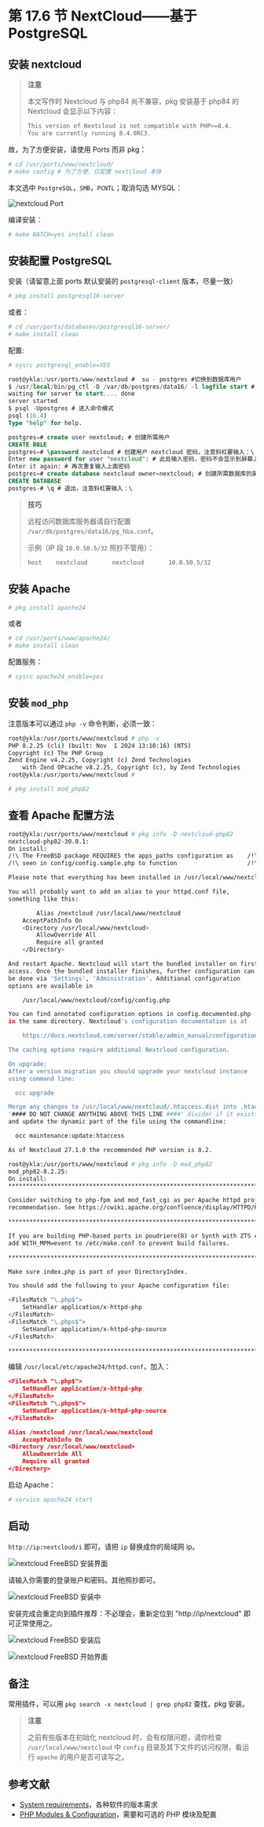 # 第 17.6 节 NextCloud——基于 PostgreSQL


## 安装 nextcloud

>**注意**
>
>本文写作时 Nextcloud 与 php84 尚不兼容，pkg 安装基于 php84 的 Nextcloud 会显示以下内容：
>
>```sh
>This version of Nextcloud is not compatible with PHP>=8.4.
>You are currently running 8.4.0RC3.
>```

故，为了方便安装，请使用 Ports 而非 pkg：

```sh
# cd /usr/ports/www/nextcloud/
# make config # 为了方便，仅配置 nextcloud 本体
```

本文选中 `PostgreSQL`，`SMB`，`PCNTL`；取消勾选 MYSQL：

![nextcloud Port](../.gitbook/assets/ports-netclould-pgsql.png)

编译安装：

```sh
# make BATCH=yes install clean
```
## 安装配置 PostgreSQL

安装（请留意上面 ports 默认安装的 `postgresql-client` 版本，尽量一致）
 
```sh
# pkg install postgresql16-server
```

或者：

```sh
# cd /usr/ports/databases/postgresql16-server/ 
# make install clean
```

配置:

```sh
# sysrc postgresql_enable=YES
```

```sql
root@ykla:/usr/ports/www/nextcloud #  su - postgres #切换到数据库用户
$ /usr/local/bin/pg_ctl -D /var/db/postgres/data16/ -l logfile start # 初始化
waiting for server to start.... done
server started
$ psql -Upostgres # 进入命令模式
psql (16.4)
Type "help" for help.

postgres=# create user nextcloud; # 创建所需用户
CREATE ROLE
postgres=# \password nextcloud # 创建用户 nextcloud 密码，注意斜杠要输入：\ 
Enter new password for user "nextcloud": # 此处输入密码，密码不会显示到屏幕上，也不是 *，就是空的，下同
Enter it again: # 再次重复输入上面密码
postgres=# create database nextcloud owner=nextcloud; # 创建所需数据库的属主
CREATE DATABASE
postgres-# \q # 退出，注意斜杠要输入：\ 
```

>**技巧**
>
>远程访问数据库服务器请自行配置 `/var/db/postgres/data16/pg_hba.conf`。
>
>示例（IP 段 `10.0.50.5/32` 照抄不管用）：
>
>```sh
>host    nextcloud       nextcloud       10.0.50.5/32               scram-sha-256
>```

## 安装 Apache

```sh
# pkg install apache24
```

或者

```sh
# cd /usr/ports/www/apache24/ 
# make install clean
```

配置服务：

```sh
# sysrc apache24_enable=yes
```

## 安装 `mod_php`

注意版本可以通过 `php -v` 命令判断，必须一致：

```sh
root@ykla:/usr/ports/www/nextcloud # php -v
PHP 8.2.25 (cli) (built: Nov  1 2024 13:10:16) (NTS)
Copyright (c) The PHP Group
Zend Engine v4.2.25, Copyright (c) Zend Technologies
    with Zend OPcache v8.2.25, Copyright (c), by Zend Technologies
root@ykla:/usr/ports/www/nextcloud # 
```

```sh
# pkg install mod_php82
```

## 查看 Apache 配置方法

```sh
root@ykla:/usr/ports/www/nextcloud # pkg info -D nextcloud-php82
nextcloud-php82-30.0.1:
On install:
/!\ The FreeBSD package REQUIRES the apps_paths configuration as    /!\
/!\ seen in config/config.sample.php to function                    /!\

Please note that everything has been installed in /usr/local/www/nextcloud.

You will probably want to add an alias to your httpd.conf file,
something like this:

    	Alias /nextcloud /usr/local/www/nextcloud
	AcceptPathInfo On
	<Directory /usr/local/www/nextcloud>
	    AllowOverride All
	    Require all granted
	</Directory>

And restart Apache. Nextcloud will start the bundled installer on first
access. Once the bundled installer finishes, further configuration can
be done via 'Settings', 'Administration'. Additional configuration
options are available in

	/usr/local/www/nextcloud/config/config.php

You can find annotated configuration options in config.documented.php
in the same directory. Nextcloud's configuration documentation is at 

	https://docs.nextcloud.com/server/stable/admin_manual/configuration_server

The caching options require additional Nextcloud configuration.

On upgrade:
After a version migration you should upgrade your nextcloud instance
using command line:

  occ upgrade

Merge any changes to /usr/local/www/nextcloud/.htaccess.dist into .htaccess (above the
'#### DO NOT CHANGE ANYTHING ABOVE THIS LINE ####' divider if it exists)
and update the dynamic part of the file using the commandline:

  occ maintenance:update:htaccess

As of Nextcloud 27.1.0 the recommended PHP version is 8.2.
```

```sh
root@ykla:/usr/ports/www/nextcloud # pkg info -D mod_php82
mod_php82-8.2.25:
On install:
******************************************************************************

Consider switching to php-fpm and mod_fast_cgi as per Apache httpd project
recommendation. See https://cwiki.apache.org/confluence/display/HTTPD/PHP-FPM

******************************************************************************

If you are building PHP-based ports in poudriere(8) or Synth with ZTS enabled,
add WITH_MPM=event to /etc/make.conf to prevent build failures.

******************************************************************************

Make sure index.php is part of your DirectoryIndex.

You should add the following to your Apache configuration file:

<FilesMatch "\.php$">
    SetHandler application/x-httpd-php
</FilesMatch>
<FilesMatch "\.phps$">
    SetHandler application/x-httpd-php-source
</FilesMatch>

******************************************************************************
```

编辑 `/usr/local/etc/apache24/httpd.conf`，加入：

```json
<FilesMatch "\.php$">
    SetHandler application/x-httpd-php
</FilesMatch>
<FilesMatch "\.phps$">
    SetHandler application/x-httpd-php-source
</FilesMatch>

Alias /nextcloud /usr/local/www/nextcloud
    AcceptPathInfo On
<Directory /usr/local/www/nextcloud>
    AllowOverride All
    Require all granted
</Directory>
```

启动 Apache：

```sh
# service apache24 start
```

## 启动

`http://ip:nextcloud/i` 即可。请把 `ip` 替换成你的局域网 ip。

![nextcloud FreeBSD 安装界面](../.gitbook/assets/nextclould1.png)

请输入你需要的登录账户和密码。其他照抄即可。

![nextcloud FreeBSD 安装中](../.gitbook/assets/nextclould2.png)

安装完成会重定向到插件推荐：不必理会，重新定位到 "http://ip/nextcloud" 即可正常使用之。

![nextcloud FreeBSD 安装后](../.gitbook/assets/nextclould3.png)

![nextcloud FreeBSD 开始界面](../.gitbook/assets/nextclould4.png)

## 备注

常用插件，可以用 `pkg search -x nextcloud | grep php82` 查找，pkg 安装。

>**注意**
>
>之前有些版本在初始化 nextcloud 时，会有权限问题，请你检查 `/usr/local/www/nextcloud` 中 `config` 目录及其下文件的访问权限，看运行 `apache` 的用户是否可读写之。

## 参考文献

- [System requirements](https://docs.nextcloud.com/server/latest/admin_manual/installation/system_requirements.html)，各种软件的版本需求
- [PHP Modules & Configuration](https://docs.nextcloud.com/server/latest/admin_manual/installation/php_configuration.html)，需要和可选的 PHP 模块及配置
